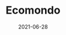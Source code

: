 ---
layout: page
title: Ecomondo
permalink: /ecomondo
domain: ecomondo.nl
status: live
tags: retailer
date: 2021-06-28
---